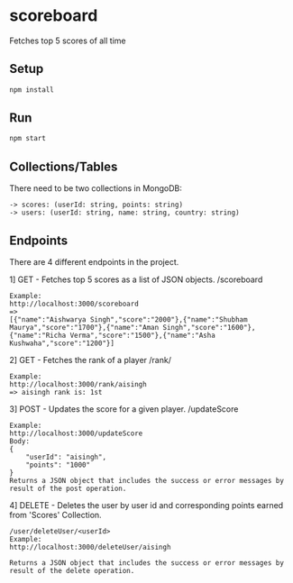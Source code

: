 # scoreboard

Fetches top 5 scores of all time

## Setup

```bash
npm install
```

## Run

```bash
npm start
```

## Collections/Tables

There need to be two collections in MongoDB:

	-> scores: (userId: string, points: string)
	-> users: (userId: string, name: string, country: string)


## Endpoints

There are 4 different endpoints in the project.

1]	GET - Fetches top 5 scores as a list of JSON objects.
	/scoreboard

	Example: 
	http://localhost:3000/scoreboard
	=>
	[{"name":"Aishwarya Singh","score":"2000"},{"name":"Shubham Maurya","score":"1700"},{"name":"Aman Singh","score":"1600"},{"name":"Richa Verma","score":"1500"},{"name":"Asha Kushwaha","score":"1200"}]
	
2] GET - Fetches the rank of a player 
	/rank/<userId>

	Example: 
	http://localhost:3000/rank/aisingh
	=> aisingh rank is: 1st

3]	POST - Updates the score for a given player.
	/updateScore
	
	Example:
	http://localhost:3000/updateScore
	Body: 
	{
		"userId": "aisingh",
		"points": "1000"
	}
	Returns a JSON object that includes the success or error messages by result of the post operation.
	
4] DELETE - Deletes the user by user id and corresponding points earned from 'Scores' Collection.

	/user/deleteUser/<userId>
	Example: 
	http://localhost:3000/deleteUser/aisingh

	Returns a JSON object that includes the success or error messages by result of the delete operation.
